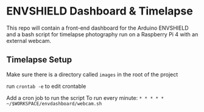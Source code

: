 # ENVSHIELD Dashboard & Timelapse
This repo will contain a front-end dashboard for the Arduino ENVSHIELD and a bash script for timelapse photography run on a Raspberry Pi 4 with an external webcam.

## Timelapse Setup
Make sure there is a directory called `images` in the root of the project

run `crontab -e` to edit crontable

Add a cron job to run the script 
To run every minute: `* * * * * ~/$WORKSPACE/envdashboard/webcam.sh`
